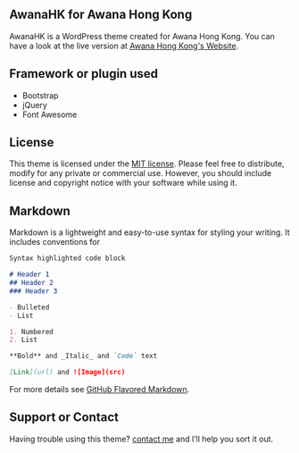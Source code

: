 ## AwanaHK for Awana Hong Kong

AwanaHK is a WordPress theme created for Awana Hong Kong. You can have a look at the live version at [Awana Hong Kong's Website](awana.org.hk).

## Framework or plugin used
- Bootstrap
- jQuery
- Font Awesome

## License

This theme is licensed under the [MIT license](https://github.com/Gabrielchihonglee/AwanaHK/blob/master/LICENSE). Please feel free to distribute, modify for any private or commercial use. However, you should include license and copyright notice with your software while using it.

## Markdown

Markdown is a lightweight and easy-to-use syntax for styling your writing. It includes conventions for

```markdown
Syntax highlighted code block

# Header 1
## Header 2
### Header 3

- Bulleted
- List

1. Numbered
2. List

**Bold** and _Italic_ and `Code` text

[Link](url) and ![Image](src)
```

For more details see [GitHub Flavored Markdown](https://guides.github.com/features/mastering-markdown/).

## Support or Contact

Having trouble using this theme? [contact me](mailto:chihonglee777@gmail.com) and I’ll help you sort it out.
